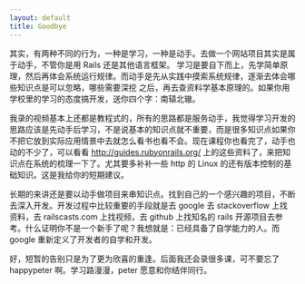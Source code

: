 ```yaml
---
layout: default
title: Goodbye
---
```


其实，有两种不同的行为，一种是学习，一种是动手。去做一个网站项目其实是属于动手，不管你是用 Rails 还是其他语言框架。
学习是要自下而上，先学简单原理，然后再体会系统运行规律。而动手是先从实践中摸索系统规律，逐渐去体会哪些知识点是可以忽略，哪些需要深挖
之后，再去查资料学基本原理的。如果你用学校里的学习的态度搞开发，送你四个字：南辕北辙。

我录的视频基本上还都是教程式的，所有的思路都是服务动手，我觉得学习开发的思路应该是先动手后学习，不是说基本的知识点就不重要，而是很多知识点如果你不把它放到实际应用情景中去就怎么看书也看不会。现在课程你也看完了，动手也动的不少了，可以看看
http://guides.rubyonrails.org/ 上的这些资料了，来把知识点在系统的梳理一下了。尤其要多补补一些 http 的 Linux 的还有版本控制的基础知识。这是我给你的短期建议。

长期的来讲还是要以动手做项目来串知识点。找到自己的一个感兴趣的项目，不断去深入开发。开发过程中比较重要的手段就是去 google 去 stackoverflow 上找资料，去 railscasts.com 上找视频，去 github 上找知名的 rails 开源项目去参考。什么证明你不是一个新手了呢？我想就是：已经具备了自学能力的人。而 google 重新定义了开发者的自学和开发。

好，短暂的告别只是为了更为欣喜的重逢。后面我还会录很多课，可不要忘了 happypeter 啊。学习路漫漫，peter 愿意和你结伴同行。
